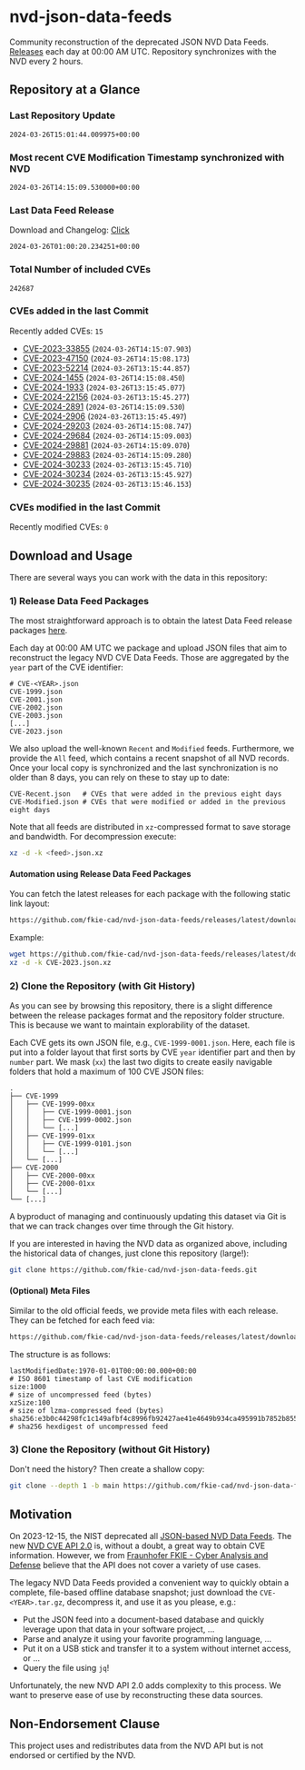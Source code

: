 # nvd-json-data-feeds

Community reconstruction of the deprecated JSON NVD Data Feeds. 
[Releases](https://github.com/fkie-cad/nvd-json-data-feeds/releases/latest) each day at 00:00 AM UTC.
Repository synchronizes with the NVD every 2 hours.

## Repository at a Glance

### Last Repository Update

```plain
2024-03-26T15:01:44.009975+00:00
```

### Most recent CVE Modification Timestamp synchronized with NVD

```plain
2024-03-26T14:15:09.530000+00:00
```

### Last Data Feed Release

Download and Changelog: [Click](https://github.com/fkie-cad/nvd-json-data-feeds/releases/latest)

```plain
2024-03-26T01:00:20.234251+00:00
```

### Total Number of included CVEs

```plain
242687
```

### CVEs added in the last Commit

Recently added CVEs: `15`

* [CVE-2023-33855](CVE-2023/CVE-2023-338xx/CVE-2023-33855.json) (`2024-03-26T14:15:07.903`)
* [CVE-2023-47150](CVE-2023/CVE-2023-471xx/CVE-2023-47150.json) (`2024-03-26T14:15:08.173`)
* [CVE-2023-52214](CVE-2023/CVE-2023-522xx/CVE-2023-52214.json) (`2024-03-26T13:15:44.857`)
* [CVE-2024-1455](CVE-2024/CVE-2024-14xx/CVE-2024-1455.json) (`2024-03-26T14:15:08.450`)
* [CVE-2024-1933](CVE-2024/CVE-2024-19xx/CVE-2024-1933.json) (`2024-03-26T13:15:45.077`)
* [CVE-2024-22156](CVE-2024/CVE-2024-221xx/CVE-2024-22156.json) (`2024-03-26T13:15:45.277`)
* [CVE-2024-2891](CVE-2024/CVE-2024-28xx/CVE-2024-2891.json) (`2024-03-26T14:15:09.530`)
* [CVE-2024-2906](CVE-2024/CVE-2024-29xx/CVE-2024-2906.json) (`2024-03-26T13:15:45.497`)
* [CVE-2024-29203](CVE-2024/CVE-2024-292xx/CVE-2024-29203.json) (`2024-03-26T14:15:08.747`)
* [CVE-2024-29684](CVE-2024/CVE-2024-296xx/CVE-2024-29684.json) (`2024-03-26T14:15:09.003`)
* [CVE-2024-29881](CVE-2024/CVE-2024-298xx/CVE-2024-29881.json) (`2024-03-26T14:15:09.070`)
* [CVE-2024-29883](CVE-2024/CVE-2024-298xx/CVE-2024-29883.json) (`2024-03-26T14:15:09.280`)
* [CVE-2024-30233](CVE-2024/CVE-2024-302xx/CVE-2024-30233.json) (`2024-03-26T13:15:45.710`)
* [CVE-2024-30234](CVE-2024/CVE-2024-302xx/CVE-2024-30234.json) (`2024-03-26T13:15:45.927`)
* [CVE-2024-30235](CVE-2024/CVE-2024-302xx/CVE-2024-30235.json) (`2024-03-26T13:15:46.153`)


### CVEs modified in the last Commit

Recently modified CVEs: `0`



## Download and Usage

There are several ways you can work with the data in this repository:

### 1) Release Data Feed Packages

The most straightforward approach is to obtain the latest Data Feed release packages [here](https://github.com/fkie-cad/nvd-json-data-feeds/releases/latest).

Each day at 00:00 AM UTC we package and upload JSON files that aim to reconstruct the legacy NVD CVE Data Feeds.
Those are aggregated by the `year` part of the CVE identifier:

```
# CVE-<YEAR>.json
CVE-1999.json
CVE-2001.json
CVE-2002.json
CVE-2003.json
[...]
CVE-2023.json
```

We also upload the well-known `Recent` and `Modified` feeds.
Furthermore, we provide the `All` feed, which contains a recent snapshot of all NVD records.
Once your local copy is synchronized and the last synchronization is no older than 8 days, you can rely on these to stay up to date:

```plain
CVE-Recent.json   # CVEs that were added in the previous eight days
CVE-Modified.json # CVEs that were modified or added in the previous eight days
```

Note that all feeds are distributed in `xz`-compressed format to save storage and bandwidth.
For decompression execute:

```sh
xz -d -k <feed>.json.xz
```


#### Automation using Release Data Feed Packages

You can fetch the latest releases for each package with the following static link layout:

```sh
https://github.com/fkie-cad/nvd-json-data-feeds/releases/latest/download/CVE-<YEAR>.json.xz
```

Example:

```sh
wget https://github.com/fkie-cad/nvd-json-data-feeds/releases/latest/download/CVE-2023.json.xz
xz -d -k CVE-2023.json.xz
```



### 2) Clone the Repository (with Git History)

As you can see by browsing this repository, there is a slight difference between the release packages format and the repository folder structure.
This is because we want to maintain explorability of the dataset.

Each CVE gets its own JSON file, e.g., `CVE-1999-0001.json`.
Here, each file is put into a folder layout that first sorts by CVE `year` identifier part and then by `number` part.
We mask (`xx`) the last two digits to create easily navigable folders that hold a maximum of 100 CVE JSON files:

```plain
.
├── CVE-1999
│   ├── CVE-1999-00xx
│   │   ├── CVE-1999-0001.json
│   │   ├── CVE-1999-0002.json
│   │   └── [...]
│   ├── CVE-1999-01xx
│   │   ├── CVE-1999-0101.json
│   │   └── [...]
│   └── [...]
├── CVE-2000
│   ├── CVE-2000-00xx
│   ├── CVE-2000-01xx
│   └── [...]
└── [...]
```

A byproduct of managing and continuously updating this dataset via Git is that we can track changes over time through the Git history.

If you are interested in having the NVD data as organized above, including the historical data of changes, just clone this repository (large!):

```sh
git clone https://github.com/fkie-cad/nvd-json-data-feeds.git
```

#### (Optional) Meta Files

Similar to the old official feeds, we provide meta files with each release. They can be fetched for each feed via:

```sh
https://github.com/fkie-cad/nvd-json-data-feeds/releases/latest/download/CVE-<YEAR>.meta
```

The structure is as follows:

```plain
lastModifiedDate:1970-01-01T00:00:00.000+00:00                          # ISO 8601 timestamp of last CVE modification
size:1000                                                               # size of uncompressed feed (bytes)
xzSize:100                                                              # size of lzma-compressed feed (bytes)
sha256:e3b0c44298fc1c149afbf4c8996fb92427ae41e4649b934ca495991b7852b855 # sha256 hexdigest of uncompressed feed
```


### 3) Clone the Repository (without Git History)

Don't need the history? Then create a shallow copy:

```sh
git clone --depth 1 -b main https://github.com/fkie-cad/nvd-json-data-feeds.git
```

## Motivation

On 2023-12-15, the NIST deprecated all [JSON-based NVD Data Feeds](https://nvd.nist.gov/vuln/data-feeds#divRetirementBanner-1).
The new [NVD CVE API 2.0](https://nvd.nist.gov/developers/vulnerabilities) is, without a doubt, a great way to obtain CVE information.
However, we from [Fraunhofer FKIE - Cyber Analysis and Defense](https://www.fkie.fraunhofer.de/en/departments/cad.html) believe that the API does not cover a variety of use cases.

The legacy NVD Data Feeds provided a convenient way to quickly obtain a complete, file-based offline database snapshot; just download the `CVE-<YEAR>.tar.gz`, decompress it, and use it as you please, e.g.:

* Put the JSON feed into a document-based database and quickly leverage upon that data in your software project, ...
* Parse and analyze it using your favorite programming language, ...
* Put it on a USB stick and transfer it to a system without internet access, or ...
* Query the file using `jq`!

Unfortunately, the new NVD API 2.0 adds complexity to this process.
We want to preserve ease of use by reconstructing these data sources.

## Non-Endorsement Clause

This project uses and redistributes data from the NVD API but is not endorsed or certified by the NVD.